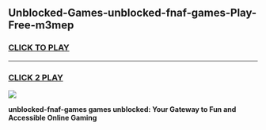 
## Unblocked-Games-unblocked-fnaf-games-Play-Free-m3mep
<h3>
<a href="https://premium76.site?title=unblocked-fnaf-games&ref=18A1">CLICK TO PLAY</a></h3>
<hr>

<h3>
<a href="https://premium76.site?title=unblocked-fnaf-games&ref=18A1">CLICK 2 PLAY</a>
  
</h3>

<a href="https://premium76.site?title=unblocked-fnaf-games&ref=18A1"><img src="https://clearcache.store/games.png"></a>


**unblocked-fnaf-games games unblocked: Your Gateway to Fun and Accessible Online Gaming**
